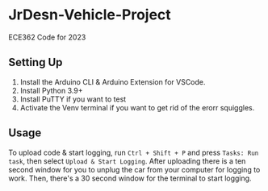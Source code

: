 # JrDesn-Vehicle-Project

 ECE362 Code for 2023

## Setting Up

1. Install the Arduino CLI & Arduino Extension for VSCode.
2. Install Python 3.9+
3. Install PuTTY if you want to test
4. Activate the Venv terminal if you want to get rid of the erorr squiggles.

## Usage

To upload code & start logging, run `Ctrl + Shift + P` and press `Tasks: Run task`, then select `Upload & Start Logging`.
After uploading there is a ten second window for you to unplug the car from your computer for logging to work. Then, there's a 30 second window for the terminal to start logging.
